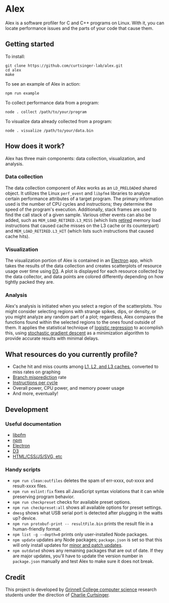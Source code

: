# Alex

Alex is a software profiler for C and C++ programs on Linux. With it, you can locate performance issues and the parts of your code that cause them.

## Getting started

To install:
```
git clone https://github.com/curtsinger-lab/alex.git
cd alex
make
```

To see an example of Alex in action:
```
npm run example
```

To collect performance data from a program:
```
node . collect /path/to/your/program
```

To visualize data already collected from a program:
```
node . visualize /path/to/your/data.bin
```

## How does it work?
Alex has three main components: data collection, visualization, and analysis.

### Data collection
The data collection component of Alex works as an `LD_PRELOAD`ed shared object. It utilizes the Linux `perf_event` and `libpfm4` libraries to analyze certain performance attributes of a target program. The primary information used is the number of CPU cycles and instructions; they determine the speed of the program's execution. Additionally, stack frames are used to find the call stack of a given sample. Various other events can also be added, such as `MEM_LOAD_RETIRED.L3_MISS` (which lists [retired](https://stackoverflow.com/a/22369286) memory load instructions that caused cache misses on the L3 cache or its counterpart) and `MEM_LOAD_RETIRED.L3_HIT` (which lists such instructions that caused cache hits).

### Visualization
The visualization portion of Alex is contained in an [Electron](https://electronjs.org/) app, which takes the results of the data collection and creates scatterplots of resource usage over time using [D3](https://d3js.org/). A plot is displayed for each resource collected by the data collector, and data points are colored differently depending on how tightly packed they are.

### Analysis
Alex's analysis is initiated when you select a region of the scatterplots. You might consider selecting regions with strange spikes, dips, or density, or you might analyze any random part of a plot; regardless, Alex compares the functions found within the selected regions to the ones found outside of them. It applies the statistical technique of [logistic regression](https://en.wikipedia.org/wiki/Logistic_regression) to accomplish this, using [stochastic gradient descent](https://en.wikipedia.org/wiki/Stochastic_gradient_descent) as a minimization algorithm to provide accurate results with minimal delays.

## What resources do you currently profile?
* Cache hit and miss counts among [L1, L2, and L3 caches](https://en.wikipedia.org/wiki/Cache_hierarchy), converted to miss rates on graphing
* [Branch misprediction](https://en.wikipedia.org/wiki/Branch_misprediction) rate
* [Instructions per cycle](https://en.wikipedia.org/wiki/Instructions_per_cycle)
* Overall power, CPU power, and memory power usage
* And more, eventually!

## Development
### Useful documentation
* [libpfm](http://man7.org/linux/man-pages/man3/libpfm.3.html)
* [npm](https://docs.npmjs.com/)
* [Electron](https://electronjs.org/docs)
* [D3](https://github.com/d3/d3/wiki)
* [HTML/CSS/JS/SVG, etc](https://developer.mozilla.org)

### Handy scripts
* `npm run clean:outfiles` deletes the spam of err-xxxx, out-xxxx and
  result-xxxx files.
* `npm run eslint:fix` fixes all JavaScript syntax violations that it can while
  preserving program behavior.
* `npm run checkpreset` checks for available preset options.
* `npm run checkpreset:all` shows all available options for preset settings.
* `dmesg` shows what USB serial port is detected after plugging in the watts up? device.
* `npm run protobuf-print -- resultFile.bin` prints the result file in a human-friendly format.
* `npm list -g --depth=0` prints only user-installed Node packages.
* `npm update` updates any Node packages; `package.json` is set so that this will only install updates for [minor and patch updates](https://semver.org/).
* `npm outdated` shows any remaining packages that are out of date. If they are major updates, you'll have to update the version number in `package.json` manually and test Alex to make sure it does not break.

## Credit
This project is developed by [Grinnell College computer science](https://github.com/grinnell-cs) research students under the direction of [Charlie Curtsinger](https://github.com/ccurtsinger).
